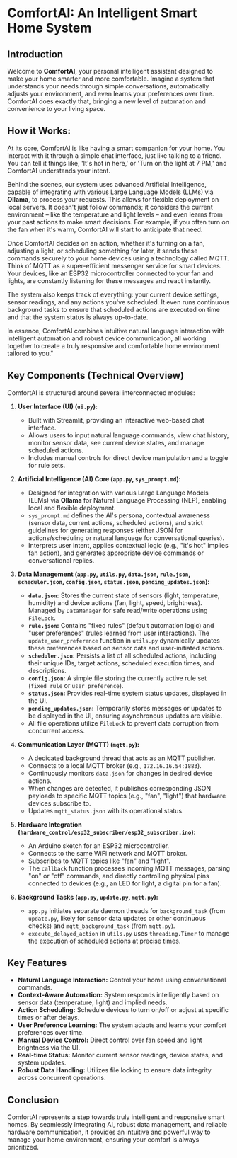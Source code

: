 # ComfortAI: An Intelligent Smart Home System

## Introduction

Welcome to **ComfortAI**, your personal intelligent assistant designed to make your home smarter and more comfortable. Imagine a system that understands your needs through simple conversations, automatically adjusts your environment, and even learns your preferences over time. ComfortAI does exactly that, bringing a new level of automation and convenience to your living space.

## How it Works:

At its core, ComfortAI is like having a smart companion for your home. You interact with it through a simple chat interface, just like talking to a friend. You can tell it things like, 'It's hot in here,' or 'Turn on the light at 7 PM,' and ComfortAI understands your intent.

Behind the scenes, our system uses advanced Artificial Intelligence, capable of integrating with various Large Language Models (LLMs) via **Ollama**, to process your requests. This allows for flexible deployment on local servers. It doesn't just follow commands; it considers the current environment – like the temperature and light levels – and even learns from your past actions to make smart decisions. For example, if you often turn on the fan when it's warm, ComfortAI will start to anticipate that need.

Once ComfortAI decides on an action, whether it's turning on a fan, adjusting a light, or scheduling something for later, it sends these commands securely to your home devices using a technology called MQTT. Think of MQTT as a super-efficient messenger service for smart devices. Your devices, like an ESP32 microcontroller connected to your fan and lights, are constantly listening for these messages and react instantly.

The system also keeps track of everything: your current device settings, sensor readings, and any actions you've scheduled. It even runs continuous background tasks to ensure that scheduled actions are executed on time and that the system status is always up-to-date.

In essence, ComfortAI combines intuitive natural language interaction with intelligent automation and robust device communication, all working together to create a truly responsive and comfortable home environment tailored to you."

## Key Components (Technical Overview)

ComfortAI is structured around several interconnected modules:

1.  **User Interface (UI) (`ui.py`):**
    *   Built with Streamlit, providing an interactive web-based chat interface.
    *   Allows users to input natural language commands, view chat history, monitor sensor data, see current device states, and manage scheduled actions.
    *   Includes manual controls for direct device manipulation and a toggle for rule sets.

2.  **Artificial Intelligence (AI) Core (`app.py`, `sys_prompt.md`):**
    *   Designed for integration with various Large Language Models (LLMs) via **Ollama** for Natural Language Processing (NLP), enabling local and flexible deployment.
    *   `sys_prompt.md` defines the AI's persona, contextual awareness (sensor data, current actions, scheduled actions), and strict guidelines for generating responses (either JSON for actions/scheduling or natural language for conversational queries).
    *   Interprets user intent, applies contextual logic (e.g., "it's hot" implies fan action), and generates appropriate device commands or conversational replies.

3.  **Data Management (`app.py`, `utils.py`, `data.json`, `rule.json`, `scheduler.json`, `config.json`, `status.json`, `pending_updates.json`):**
    *   **`data.json`:** Stores the current state of sensors (light, temperature, humidity) and device actions (fan, light, speed, brightness). Managed by `DataManager` for safe read/write operations using `FileLock`.
    *   **`rule.json`:** Contains "fixed rules" (default automation logic) and "user preferences" (rules learned from user interactions). The `update_user_preference` function in `utils.py` dynamically updates these preferences based on sensor data and user-initiated actions.
    *   **`scheduler.json`:** Persists a list of all scheduled actions, including their unique IDs, target actions, scheduled execution times, and descriptions.
    *   **`config.json`:** A simple file storing the currently active rule set (`fixed_rule` or `user_preference`).
    *   **`status.json`:** Provides real-time system status updates, displayed in the UI.
    *   **`pending_updates.json`:** Temporarily stores messages or updates to be displayed in the UI, ensuring asynchronous updates are visible.
    *   All file operations utilize `FileLock` to prevent data corruption from concurrent access.

4.  **Communication Layer (MQTT) (`mqtt.py`):**
    *   A dedicated background thread that acts as an MQTT publisher.
    *   Connects to a local MQTT broker (e.g., `172.16.16.54:1883`).
    *   Continuously monitors `data.json` for changes in desired device actions.
    *   When changes are detected, it publishes corresponding JSON payloads to specific MQTT topics (e.g., "fan", "light") that hardware devices subscribe to.
    *   Updates `mqtt_status.json` with its operational status.

5.  **Hardware Integration (`hardware_control/esp32_subscriber/esp32_subscriber.ino`):**
    *   An Arduino sketch for an ESP32 microcontroller.
    *   Connects to the same WiFi network and MQTT broker.
    *   Subscribes to MQTT topics like "fan" and "light".
    *   The `callback` function processes incoming MQTT messages, parsing "on" or "off" commands, and directly controlling physical pins connected to devices (e.g., an LED for light, a digital pin for a fan).

6.  **Background Tasks (`app.py`, `update.py`, `mqtt.py`):**
    *   `app.py` initiates separate daemon threads for `background_task` (from `update.py`, likely for sensor data updates or other continuous checks) and `mqtt_background_task` (from `mqtt.py`).
    *   `execute_delayed_action` in `utils.py` uses `threading.Timer` to manage the execution of scheduled actions at precise times.

## Key Features

*   **Natural Language Interaction:** Control your home using conversational commands.
*   **Context-Aware Automation:** System responds intelligently based on sensor data (temperature, light) and implied needs.
*   **Action Scheduling:** Schedule devices to turn on/off or adjust at specific times or after delays.
*   **User Preference Learning:** The system adapts and learns your comfort preferences over time.
*   **Manual Device Control:** Direct control over fan speed and light brightness via the UI.
*   **Real-time Status:** Monitor current sensor readings, device states, and system updates.
*   **Robust Data Handling:** Utilizes file locking to ensure data integrity across concurrent operations.

## Conclusion

ComfortAI represents a step towards truly intelligent and responsive smart homes. By seamlessly integrating AI, robust data management, and reliable hardware communication, it provides an intuitive and powerful way to manage your home environment, ensuring your comfort is always prioritized.

